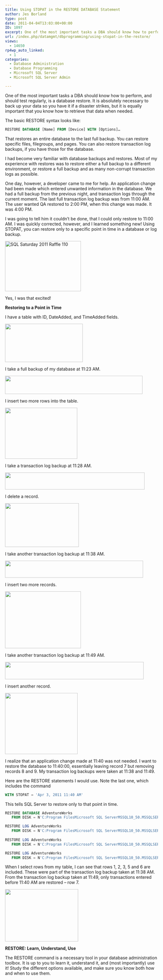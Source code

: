 ```yaml
---
title: Using STOPAT in the RESTORE DATABASE Statement
author: Jes Borland
type: post
date: 2011-04-04T13:03:00+00:00
ID: 1097
excerpt: One of the most important tasks a DBA should know how to perform, and should test regularly, is a database restore. It is absolutely necessary to back up your data so you have it if a disaster strikes, but it is equally important that you know how to retrieve that data when needed.
url: /index.php/datamgmt/dbprogramming/using-stopat-in-the-restore/
views:
  - 14650
rp4wp_auto_linked:
  - 1
categories:
  - Database Administration
  - Database Programming
  - Microsoft SQL Server
  - Microsoft SQL Server Admin

---
```

One of the most important tasks a DBA should know how to perform, and should test regularly, is a database restore. It is absolutely necessary to back up your data so you have it if a disaster strikes, but it is equally important that you know how to retrieve that data when needed. 

The basic RESTORE syntax looks like: 

```sql
RESTORE DATABASE [Name] FROM [Device] WITH [Options]…
```

That restores an entire database to the last full backup. You can restore specific files, filegroups, and pages. You can also restore transaction log backups, if you have those for the database. 

I had become very familiar with database backups and restores. Most of my experience with restores was to restore either a full backup to a different environment, or restore a full backup and as many non-corrupt transaction logs as possible. 

One day, however, a developer came to me for help. An application change had been made which entered unwanted information in the database. We had a full backup from the previous night, and transaction logs through the current moment. The last full transaction log backup was from 11:00 AM. The user wanted QA restored to 2:00 PM, when this change was made. It was 4:00 PM. 

I was going to tell him it couldn’t be done, that I could only restore to 11:00 AM. I was quickly corrected, however, and I learned something new! Using STOPAT, you can restore only to a specific point in time in a database or log backup. 

[<img src="http://farm6.static.flickr.com/5143/5562927331_d499103e16.jpg" width="250" height="165" alt="SQL Saturday 2011 Raffle 110" />][1]
  
Yes, I was that excited! 

**Restoring to a Point in Time** 

I have a table with ID, DateAdded, and TimeAdded fields. 

<div class="image_block">
  <a href="/wp-content/uploads/users/grrlgeek/StopAt1.JPG?mtime=1301928592"><img alt="" src="/wp-content/uploads/users/grrlgeek/StopAt1.JPG?mtime=1301928592" width="256" height="126" /></a>
</div>

I take a full backup of my database at 11:23 AM. 

<div class="image_block">
  <a href="/wp-content/uploads/users/grrlgeek/StopAt2.jpg?mtime=1301928593"><img alt="" src="/wp-content/uploads/users/grrlgeek/StopAt2.jpg?mtime=1301928593" width="453" height="60" /></a>
</div>

I insert two more rows into the table. 

<div class="image_block">
  <a href="/wp-content/uploads/users/grrlgeek/StopAt3.jpg?mtime=1301928593"><img alt="" src="/wp-content/uploads/users/grrlgeek/StopAt3.jpg?mtime=1301928593" width="238" height="168" /></a>
</div>

I take a transaction log backup at 11:28 AM. 

<div class="image_block">
  <a href="/wp-content/uploads/users/grrlgeek/StopAt4.jpg?mtime=1301928593"><img alt="" src="/wp-content/uploads/users/grrlgeek/StopAt4.jpg?mtime=1301928593" width="460" height="56" /></a>
</div>

I delete a record. 

<div class="image_block">
  <a href="/wp-content/uploads/users/grrlgeek/StopAt5.jpg?mtime=1301928593"><img alt="" src="/wp-content/uploads/users/grrlgeek/StopAt5.jpg?mtime=1301928593" width="243" height="144" /></a>
</div>

I take another transaction log backup at 11:38 AM. 

<div class="image_block">
  <a href="/wp-content/uploads/users/grrlgeek/StopAt6.jpg?mtime=1301928593"><img alt="" src="/wp-content/uploads/users/grrlgeek/StopAt6.jpg?mtime=1301928593" width="455" height="56" /></a>
</div>

I insert two more records. 

<div class="image_block">
  <a href="/wp-content/uploads/users/grrlgeek/StopAt7.jpg?mtime=1301928593"><img alt="" src="/wp-content/uploads/users/grrlgeek/StopAt7.jpg?mtime=1301928593" width="250" height="187" /></a>
</div>

I take another transaction log backup at 11:49 AM. 

<div class="image_block">
  <a href="/wp-content/uploads/users/grrlgeek/StopAt8.jpg?mtime=1301928593"><img alt="" src="/wp-content/uploads/users/grrlgeek/StopAt8.jpg?mtime=1301928593" width="457" height="57" /></a>
</div>

I insert another record. 

<div class="image_block">
  <a href="/wp-content/uploads/users/grrlgeek/StopAt9.jpg?mtime=1301928593"><img alt="" src="/wp-content/uploads/users/grrlgeek/StopAt9.jpg?mtime=1301928593" width="239" height="201" /></a>
</div>

I realize that an application change made at 11:40 was not needed. I want to restore the database to 11:40:00, essentially leaving record 7 but removing records 8 and 9. My transaction log backups were taken at 11:38 and 11:49.
  
Here are the RESTORE statements I would use. Note the last one, which includes the command 

```sql
WITH STOPAT = 'Apr 3, 2011 11:40 AM'
```

This tells SQL Server to restore only to that point in time. 

```sql
RESTORE DATABASE AdventureWorks
   FROM DISK = N'C:Program FilesMicrosoft SQL ServerMSSQL10_50.MSSQLSERVERMSSQLBackupAdventureWorks.bak' WITH NORECOVERY;

RESTORE LOG AdventureWorks
   FROM DISK = N'C:Program FilesMicrosoft SQL ServerMSSQL10_50.MSSQLSERVERMSSQLBackupAdventureWorks.trn' WITH NORECOVERY; 
   
RESTORE LOG AdventureWorks 
   FROM DISK = N'C:Program FilesMicrosoft SQL ServerMSSQL10_50.MSSQLSERVERMSSQLBackupAdventureWorks2.trn' WITH NORECOVERY;

RESTORE LOG AdventureWorks 
   FROM DISK = N'C:Program FilesMicrosoft SQL ServerMSSQL10_50.MSSQLSERVERMSSQLBackupAdventureWorks3.trn' WITH STOPAT = 'Apr 3, 2011 11:40 AM', RECOVERY;
```

When I select rows from my table, I can see that rows 1, 2, 3, 5 and 6 are included. These were part of the transaction log backup taken at 11:38 AM. From the transaction log backup taken at 11:49, only transactions entered before 11:40 AM are restored – row 7. 

<div class="image_block">
  <a href="/wp-content/uploads/users/grrlgeek/StopAt10.jpg?mtime=1301928593"><img alt="" src="/wp-content/uploads/users/grrlgeek/StopAt10.jpg?mtime=1301928593" width="241" height="172" /></a>
</div>

**RESTORE: Learn, Understand, Use** 

The RESTORE command is a necessary tool in your database administration toolbox. It is up to you to learn it, understand it, and (most importantly) use it! Study the different options available, and make sure you know both how and when to use them.

 [1]: http://www.flickr.com/photos/m-i-k-e/5562927331/ "SQL Saturday 2011 Raffle 110 by Michael Kappel, on Flickr"